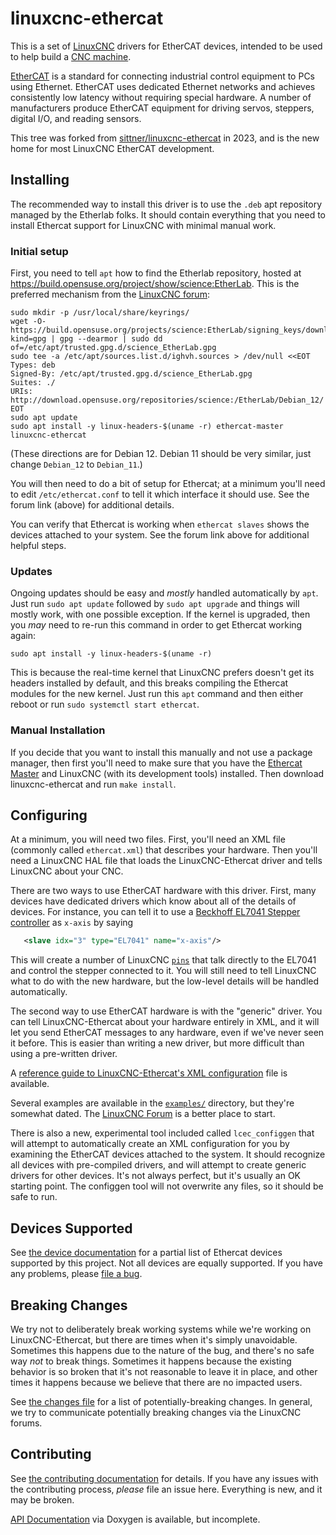 # linuxcnc-ethercat

This is a set of [LinuxCNC](https://linuxcnc.org/) drivers for
EtherCAT devices, intended to be used to help build a [CNC
machine](https://en.wikipedia.org/wiki/Numerical_control).

[EtherCAT](https://en.wikipedia.org/wiki/EtherCAT) is a standard for
connecting industrial control equipment to PCs using Ethernet.
EtherCAT uses dedicated Ethernet networks and achieves consistently
low latency without requiring special hardware.  A number of
manufacturers produce EtherCAT equipment for driving servos, steppers,
digital I/O, and reading sensors.

This tree was forked from
[sittner/linuxcnc-ethercat](https://github.com/sittner/linuxcnc-ethercat)
in 2023, and is the new home for most LinuxCNC EtherCAT development.

## Installing

The recommended way to install this driver is to use the `.deb` apt
repository managed by the Etherlab folks.  It should contain
everything that you need to install Ethercat support for LinuxCNC with
minimal manual work.

### Initial setup

First, you need to tell `apt` how to find the Etherlab repository,
hosted at https://build.opensuse.org/project/show/science:EtherLab.  This
is the preferred mechanism from the [LinuxCNC
forum](https://forum.linuxcnc.org/ethercat/45336-ethercat-installation-from-repositories-how-to-step-by-step):


```
sudo mkdir -p /usr/local/share/keyrings/
wget -O- https://build.opensuse.org/projects/science:EtherLab/signing_keys/download?kind=gpg | gpg --dearmor | sudo dd of=/etc/apt/trusted.gpg.d/science_EtherLab.gpg
sudo tee -a /etc/apt/sources.list.d/ighvh.sources > /dev/null <<EOT
Types: deb
Signed-By: /etc/apt/trusted.gpg.d/science_EtherLab.gpg
Suites: ./
URIs: http://download.opensuse.org/repositories/science:/EtherLab/Debian_12/
EOT
sudo apt update
sudo apt install -y linux-headers-$(uname -r) ethercat-master linuxcnc-ethercat
```

(These directions are for Debian 12.  Debian 11 should be very similar,
just change `Debian_12` to `Debian_11`.)

You will then need to do a bit of setup for Ethercat; at a minimum
you'll need to edit `/etc/ethercat.conf` to tell it which interface it
should use.  See the forum link (above) for additional details.

You can verify that Ethercat is working when `ethercat slaves` shows
the devices attached to your system.  See the forum link above for
additional helpful steps.

### Updates

Ongoing updates should be easy and *mostly* handled automatically by
`apt`.  Just run `sudo apt update` followed by `sudo apt upgrade` and
things will mostly work, with one possible exception.  If the kernel
is upgraded, then you *may* need to re-run this command in order to
get Ethercat working again:

```
sudo apt install -y linux-headers-$(uname -r)
```

This is because the real-time kernel that LinuxCNC prefers doesn't get
its headers installed by default, and this breaks compiling the
Ethercat modules for the new kernel.  Just run this `apt` command and
then either reboot or run `sudo systemctl start ethercat`.

### Manual Installation

If you decide that you want to install this manually and not use a
package manager, then first you'll need to make sure that you have the
[Ethercat Master](https://gitlab.com/etherlab.org/ethercat) and
LinuxCNC (with its development tools) installed.  Then download
linuxcnc-ethercat and run `make install`.


## Configuring

At a minimum, you will need two files.  First, you'll need an XML file
(commonly called `ethercat.xml`) that describes your hardware.  Then
you'll need a LinuxCNC HAL file that loads the LinuxCNC-Ethercat
driver and tells LinuxCNC about your CNC.

There are two ways to use EtherCAT hardware with this driver.  First,
many devices have dedicated drivers which know about all of the
details of devices.  For instance, you can tell it to use a [Beckhoff
EL7041 Stepper controller](http://beckhoff.com/EL7041) as `x-axis` by
saying

```XML
   <slave idx="3" type="EL7041" name="x-axis"/>
```

This will create a number of LinuxCNC
[`pins`](https://linuxcnc.org/docs/html/hal/intro.html) that talk
directly to the EL7041 and control the stepper connected to it.  You
will still need to tell LinuxCNC what to do with the new hardware, but
the low-level details will be handled automatically.

The second way to use EtherCAT hardware is with the "generic" driver.
You can tell LinuxCNC-Ethercat about your hardware entirely in XML,
and it will let you send EtherCAT messages to any hardware, even if
we've never seen it before.  This is easier than writing a new driver,
but more difficult than using a pre-written driver.

A [reference guide to LinuxCNC-Ethercat's XML
configuration](documentation/configuration-reference.md) file is
available.

Several examples are available in the [`examples/`](examples/)
directory, but they're somewhat dated.  The [LinuxCNC
Forum](https://forum.linuxcnc.org/ethercat) is a better place to
start.

There is also a new, experimental tool included called
`lcec_configgen` that will attempt to automatically create an XML
configuration for you by examining the EtherCAT devices attached to
the system.  It should recognize all devices with pre-compiled
drivers, and will attempt to create generic drivers for other devices.
It's not always perfect, but it's usually an OK starting point.  The
configgen tool will not overwrite any files, so it should be safe to
run.

## Devices Supported

See [the device documentation](documentation/DEVICES.md) for a partial
list of Ethercat devices supported by this project.  Not all devices
are equally supported.  If you have any problems, please [file a
bug](https://github.com/linuxcnc-ethercat/linuxcnc-ethercat/issues/new/choose).

## Breaking Changes

We try not to deliberately break working systems while we're working
on LinuxCNC-Ethercat, but there are times when it's simply
unavoidable.  Sometimes this happens due to the nature of the bug, and
there's no safe way *not* to break things.  Sometimes it happens
because the existing behavior is so broken that it's not reasonable to
leave it in place, and other times it happens because we believe that
there are no impacted users.

See [the changes file](documentation/changes.md) for a list of
potentially-breaking changes.  In general, we try to communicate
potentially breaking changes via the LinuxCNC forums.

## Contributing

See [the contributing documentation](CONTRIBUTING.md) for details.  If
you have any issues with the contributing process, *please* file an
issue here.  Everything is new, and it may be broken.

[API
Documentation](https://linuxcnc-ethercat.github.io/linuxcnc-ethercat/doxygen/)
via Doxygen is available, but incomplete.
